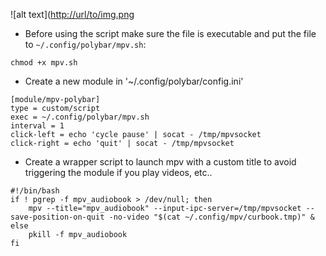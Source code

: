 ![alt text]([http://url/to/img.png](https://imgur.com/a/rySBJvQ)
- Before using the script make sure the file is executable and put the file to `~/.config/polybar/mpv.sh`:
```
chmod +x mpv.sh
```
- Create a new module in '~/.config/polybar/config.ini'
```
[module/mpv-polybar]
type = custom/script
exec = ~/.config/polybar/mpv.sh
interval = 1
click-left = echo 'cycle pause' | socat - /tmp/mpvsocket
click-right = echo 'quit' | socat - /tmp/mpvsocket
```

- Create a wrapper script to launch mpv with a custom title to avoid triggering the module if you play videos, etc..
```
#!/bin/bash
if ! pgrep -f mpv_audiobook > /dev/null; then
    mpv --title="mpv_audiobook" --input-ipc-server=/tmp/mpvsocket --save-position-on-quit -no-video "$(cat ~/.config/mpv/curbook.tmp)" &
else
    pkill -f mpv_audiobook
fi
```
